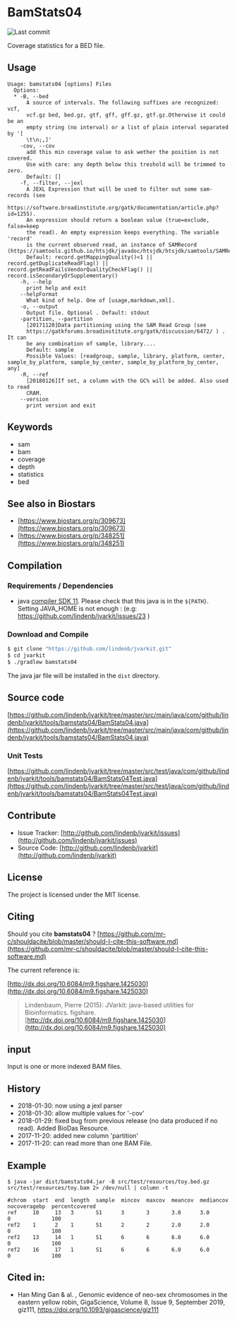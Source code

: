 # BamStats04

![Last commit](https://img.shields.io/github/last-commit/lindenb/jvarkit.png)

Coverage statistics for a BED file.


## Usage

```
Usage: bamstats04 [options] Files
  Options:
  * -B, --bed
      A source of intervals. The following suffixes are recognized: vcf, 
      vcf.gz bed, bed.gz, gtf, gff, gff.gz, gtf.gz.Otherwise it could be an 
      empty string (no interval) or a list of plain interval separated by '[ 
      \t\n;,]' 
    -cov, --cov
      add this min coverage value to ask wether the position is not covered. 
      Use with care: any depth below this treshold will be trimmed to zero.
      Default: []
    -f, --filter, --jexl
      A JEXL Expression that will be used to filter out some sam-records (see 
      https://software.broadinstitute.org/gatk/documentation/article.php?id=1255). 
      An expression should return a boolean value (true=exclude, false=keep 
      the read). An empty expression keeps everything. The variable 'record' 
      is the current observed read, an instance of SAMRecord (https://samtools.github.io/htsjdk/javadoc/htsjdk/htsjdk/samtools/SAMRecord.html).
      Default: record.getMappingQuality()<1 || record.getDuplicateReadFlag() || record.getReadFailsVendorQualityCheckFlag() || record.isSecondaryOrSupplementary()
    -h, --help
      print help and exit
    --helpFormat
      What kind of help. One of [usage,markdown,xml].
    -o, --output
      Output file. Optional . Default: stdout
    -partition, --partition
      [20171120]Data partitioning using the SAM Read Group (see 
      https://gatkforums.broadinstitute.org/gatk/discussion/6472/ ) . It can 
      be any combination of sample, library....
      Default: sample
      Possible Values: [readgroup, sample, library, platform, center, sample_by_platform, sample_by_center, sample_by_platform_by_center, any]
    -R, --ref
      [20180126]If set, a column with the GC% will be added. Also used to read 
      CRAM. 
    --version
      print version and exit

```


## Keywords

 * sam
 * bam
 * coverage
 * depth
 * statistics
 * bed



## See also in Biostars

 * [https://www.biostars.org/p/309673](https://www.biostars.org/p/309673)
 * [https://www.biostars.org/p/348251](https://www.biostars.org/p/348251)


## Compilation

### Requirements / Dependencies

* java [compiler SDK 11](https://jdk.java.net/11/). Please check that this java is in the `${PATH}`. Setting JAVA_HOME is not enough : (e.g: https://github.com/lindenb/jvarkit/issues/23 )


### Download and Compile

```bash
$ git clone "https://github.com/lindenb/jvarkit.git"
$ cd jvarkit
$ ./gradlew bamstats04
```

The java jar file will be installed in the `dist` directory.

## Source code 

[https://github.com/lindenb/jvarkit/tree/master/src/main/java/com/github/lindenb/jvarkit/tools/bamstats04/BamStats04.java](https://github.com/lindenb/jvarkit/tree/master/src/main/java/com/github/lindenb/jvarkit/tools/bamstats04/BamStats04.java)

### Unit Tests

[https://github.com/lindenb/jvarkit/tree/master/src/test/java/com/github/lindenb/jvarkit/tools/bamstats04/BamStats04Test.java](https://github.com/lindenb/jvarkit/tree/master/src/test/java/com/github/lindenb/jvarkit/tools/bamstats04/BamStats04Test.java)


## Contribute

- Issue Tracker: [http://github.com/lindenb/jvarkit/issues](http://github.com/lindenb/jvarkit/issues)
- Source Code: [http://github.com/lindenb/jvarkit](http://github.com/lindenb/jvarkit)

## License

The project is licensed under the MIT license.

## Citing

Should you cite **bamstats04** ? [https://github.com/mr-c/shouldacite/blob/master/should-I-cite-this-software.md](https://github.com/mr-c/shouldacite/blob/master/should-I-cite-this-software.md)

The current reference is:

[http://dx.doi.org/10.6084/m9.figshare.1425030](http://dx.doi.org/10.6084/m9.figshare.1425030)

> Lindenbaum, Pierre (2015): JVarkit: java-based utilities for Bioinformatics. figshare.
> [http://dx.doi.org/10.6084/m9.figshare.1425030](http://dx.doi.org/10.6084/m9.figshare.1425030)


## input

Input is one or more indexed BAM files.

## History

* 2018-01-30: now using a jexl parser
* 2018-01-30: allow multiple values for '-cov'
* 2018-01-29: fixed bug from previous release (no data produced if no read). Added BioDas Resource.
* 2017-11-20: added new column 'partition'
* 2017-11-20: can read more than one BAM File.

## Example

```
$ java -jar dist/bamstats04.jar -B src/test/resources/toy.bed.gz src/test/resources/toy.bam 2> /dev/null | column -t 

#chrom  start  end  length  sample  mincov  maxcov  meancov  mediancov  nocoveragebp  percentcovered
ref     10     13   3       S1      3       3       3.0      3.0        0             100
ref2    1      2    1       S1      2       2       2.0      2.0        0             100
ref2    13     14   1       S1      6       6       6.0      6.0        0             100
ref2    16     17   1       S1      6       6       6.0      6.0        0             100
```

## Cited in:

  *  Han Ming Gan & al. , Genomic evidence of neo-sex chromosomes in the eastern yellow robin, GigaScience, Volume 8, Issue 9, September 2019, giz111, https://doi.org/10.1093/gigascience/giz111


